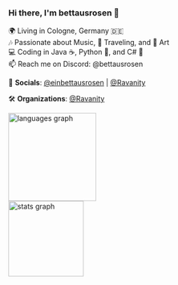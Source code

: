 ### Hi there, I'm bettausrosen 👋

🌍 Living in Cologne, Germany 🇩🇪  
🎶 Passionate about Music, 🌄 Traveling, and 🎨 Art  
💻 Coding in Java ☕, Python 🐍, and C# 🎯  
📫 Reach me on Discord: @bettausrosen  

🔗 **Socials**: [@einbettausrosen](https://instagram.com/einbettausrosen) | [@Ravanity](https://twitter.com/RavanityNetwork)

🛠️ **Organizations**: [@Ravanity](https://github.com/Ravanity)

<div align="left">
  <img src="https://github-readme-stats.vercel.app/api/top-langs/?username=bettausrosen&theme=dark" height="175" alt="languages graph"/>
  <br>
  <img src="https://github-readme-stats.vercel.app/api?username=bettausrosen&show_icons=true&theme=dark" height="150" alt="stats graph"/>
</div>
